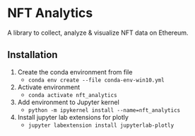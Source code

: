# NFT Analytics
A library to collect, analyze & visualize NFT data on Ethereum.

## Installation
1. Create the conda environment from file
   + ```conda env create --file conda-env-win10.yml```
2. Activate environment 
   + ```conda activate nft_analytics```
3. Add environment to Jupyter kernel 
    + ```python -m ipykernel install --name=nft_analytics```
4. Install jupyter lab extensions for plotly 
   + ```jupyter labextension install jupyterlab-plotly```
